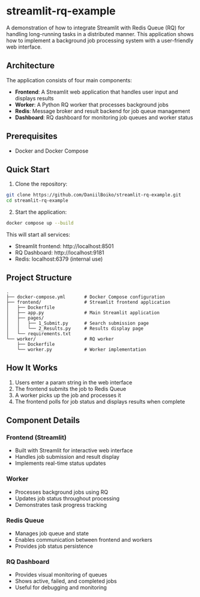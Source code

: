 # streamlit-rq-example

A demonstration of how to integrate Streamlit with Redis Queue (RQ) for handling long-running tasks in a distributed manner. This application shows how to implement a background job processing system with a user-friendly web interface.

## Architecture

The application consists of four main components:

- **Frontend**: A Streamlit web application that handles user input and displays results
- **Worker**: A Python RQ worker that processes background jobs
- **Redis**: Message broker and result backend for job queue management
- **Dashboard**: RQ dashboard for monitoring job queues and worker status

## Prerequisites

- Docker and Docker Compose

## Quick Start

1. Clone the repository:
```bash
git clone https://github.com/DaniilBoiko/streamlit-rq-example.git
cd streamlit-rq-example
```

2. Start the application:
```bash
docker compose up --build
```

This will start all services:
- Streamlit frontend: http://localhost:8501
- RQ Dashboard: http://localhost:9181
- Redis: localhost:6379 (internal use)

## Project Structure

```
.
├── docker-compose.yml       # Docker Compose configuration
├── frontend/                # Streamlit frontend application
│   ├── Dockerfile
│   ├── app.py               # Main Streamlit application
│   ├── pages/
│   │   ├── 1_Submit.py      # Search submission page
│   │   └── 2_Results.py     # Results display page
│   └── requirements.txt
└── worker/                  # RQ worker
    ├── Dockerfile
    └── worker.py            # Worker implementation
```

## How It Works

1. Users enter a param string in the web interface
2. The frontend submits the job to Redis Queue
3. A worker picks up the job and processes it
4. The frontend polls for job status and displays results when complete

## Component Details

### Frontend (Streamlit)
- Built with Streamlit for interactive web interface
- Handles job submission and result display
- Implements real-time status updates

### Worker
- Processes background jobs using RQ
- Updates job status throughout processing
- Demonstrates task progress tracking

### Redis Queue
- Manages job queue and state
- Enables communication between frontend and workers
- Provides job status persistence

### RQ Dashboard
- Provides visual monitoring of queues
- Shows active, failed, and completed jobs
- Useful for debugging and monitoring
